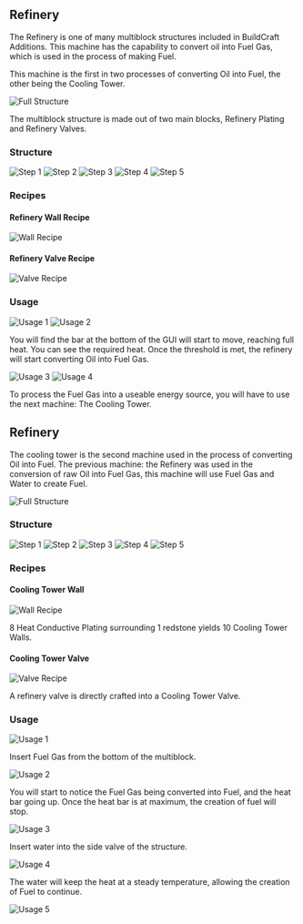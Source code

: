 ## Refinery
The Refinery is one of many multiblock structures included in BuildCraft Additions. This machine has the capability to convert oil into Fuel Gas, which is used in the process of making Fuel.

This machine is the first in two processes of converting Oil into Fuel, the other being the Cooling Tower.

![Full Structure](../img/Blocks/Multiblocks/Refinery/step_5.png)

The multiblock structure is made out of two main blocks, Refinery Plating and Refinery Valves.

### Structure
![Step 1](../img/Blocks/Multiblocks/Refinery/step_1.png)
![Step 2](../img/Blocks/Multiblocks/Refinery/step_2.png)
![Step 3](../img/Blocks/Multiblocks/Refinery/step_3.png)
![Step 4](../img/Blocks/Multiblocks/Refinery/step_4.png)
![Step 5](../img/Blocks/Multiblocks/Refinery/step_5.png)

### Recipes
#### Refinery Wall Recipe
![Wall Recipe](../img/Blocks/Multiblocks/Refinery/recipe_wall.png)

#### Refinery Valve Recipe
![Valve Recipe](../img/Blocks/Multiblocks/Refinery/recipe_valve.png)

### Usage
![Usage 1](../img/Blocks/Multiblocks/Refinery/usage_1.png)
![Usage 2](../img/Blocks/Multiblocks/Refinery/usage_2.png)

You will find the bar at the bottom of the GUI will start to move, reaching full heat. You can see the required heat. Once the threshold is met, the refinery will start converting Oil into Fuel Gas.

![Usage 3](../img/Blocks/Multiblocks/Refinery/usage_3.png)
![Usage 4](../img/Blocks/Multiblocks/Refinery/usage_4.png)

To process the Fuel Gas into a useable energy source, you will have to use the next machine: The Cooling Tower.

## Refinery
The cooling tower is the second machine used in the process of converting Oil into Fuel. The previous machine: the Refinery was used in the conversion of raw Oil into Fuel Gas, this machine will use Fuel Gas and Water to create Fuel.

![Full Structure](../img/Blocks/Multiblocks/CoolingTower/step_5.png)

### Structure
![Step 1](../img/Blocks/Multiblocks/CoolingTower/step_1.png)
![Step 2](../img/Blocks/Multiblocks/CoolingTower/step_2.png)
![Step 3](../img/Blocks/Multiblocks/CoolingTower/step_3.png)
![Step 4](../img/Blocks/Multiblocks/CoolingTower/step_4.png)
![Step 5](../img/Blocks/Multiblocks/CoolingTower/step_5.png)

### Recipes
#### Cooling Tower Wall
![Wall Recipe](../img/Blocks/Multiblocks/CoolingTower/recipe_wall.png)

8 Heat Conductive Plating surrounding 1 redstone yields 10 Cooling Tower Walls.

#### Cooling Tower Valve
![Valve Recipe](../img/Blocks/Multiblocks/CoolingTower/recipe_valve.png)

A refinery valve is directly crafted into a Cooling Tower Valve.


### Usage
![Usage 1](../img/Blocks/Multiblocks/CoolingTower/usage_1.png)

Insert Fuel Gas from the bottom of the multiblock.

![Usage 2](../img/Blocks/Multiblocks/CoolingTower/usage_2.png)

You will start to notice the Fuel Gas being converted into Fuel, and the heat bar going up. Once the heat bar is at maximum, the creation of fuel will stop.

![Usage 3](../img/Blocks/Multiblocks/CoolingTower/usage_3.png)

Insert water into the side valve of the structure.

![Usage 4](../img/Blocks/Multiblocks/CoolingTower/usage_4.png)

The water will keep the heat at a steady temperature, allowing the creation of Fuel to continue.

![Usage 5](../img/Blocks/Multiblocks/CoolingTower/usage_5.png)
